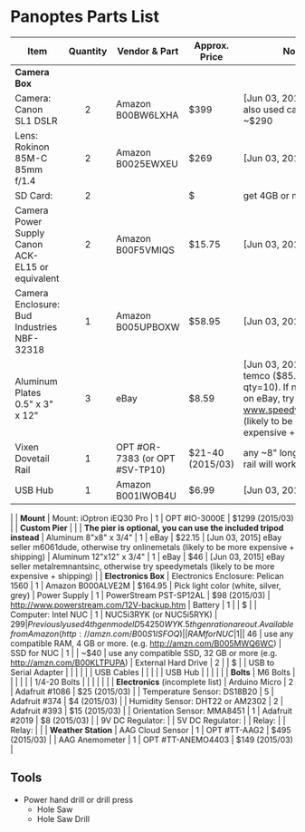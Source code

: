 # Panoptes Parts List


| Item | Quantity | Vendor & Part | Approx. Price | Notes
|---|:---:|---|---|---
| __Camera Box__
| Camera: Canon SL1 DSLR  | 2  | Amazon B00BW6LXHA | $399 | [Jun 03, 2015] check also used cameras, at ~$290
| Lens: Rokinon 85M-C 85mm f/1.4 | 2 | Amazon B0025EWXEU | $269 | [Jun 03, 2015] 
| SD Card: | 2 | | $ | get 4GB or more
| Camera Power Supply Canon ACK-EL15 or equivalent  | 2 | Amazon B00F5VMIQS | $15.75 | [Jun 03, 2015] 
| Camera Enclosure: Bud Industries NBF-32318 |  1 | Amazon B005UPBOXW | $58.95 | [Jun 03, 2015] 
| Aluminum Plates 0.5" x 3" x 12" | 3 | eBay | $8.59 | [Jun 03, 2015] ebay temco ($85.58 for qty=10). If not available on eBay, try www.speedymetals.com (likely to be more expensive + shipping)
| Vixen Dovetail Rail | 1 | OPT #OR-7383 (or OPT #SV-TP10) | $21-40 (2015/03) | any ~8" long Vixen style rail will work
| USB Hub | 1 | Amazon B001IWOB4U | $6.99 | [Jun 03, 2015] 
|
| __Mount__
| Mount: iOptron iEQ30 Pro | 1 | OPT #IO-3000E | $1299 (2015/03)
|
| __Custom Pier__ | | | __The pier is optional, you can use the included tripod instead__
| Aluminum 8"x8" x 3/4" | 1 | eBay | $22.15 | [Jun 03, 2015] eBay seller m6061dude, otherwise try onlinemetals (likely to be more expensive + shipping)
| Aluminum 12"x12" x 3/4" | 1 | eBay | $46 | [Jun 03, 2015] eBay seller metalremnantsinc, otherwise try speedymetals (likely to be more expensive + shipping)
|
| __Electronics Box__
| Electronics Enclosure: Pelican 1560 | 1 | Amazon B000ALVE2M | $164.95 | Pick light color (white, silver, grey)
| Power Supply | 1 | PowerStream PST-SP12AL | $98 (2015/03) | http://www.powerstream.com/12V-backup.htm
| Battery |  1 | | $ |
| Computer: Intel NUC | 1 | NUC5i3RYK (or NUC5i5RYK) | $299 | Previously used 4th gen model D54250WYK.  5th genration are out. Available from Amazon (http://amzn.com/B00S1ISFOQ) | 
| RAM for NUC | 1 | | ~$46 | use any compatible RAM, 4 GB or more. (e.g. http://amzn.com/B005MWQ6WC)
| SSD for NUC | 1 | | ~$40 | use any compatible SSD, 32 GB or more (e.g. http://amzn.com/B00KLTPUPA)
| External Hard Drive | 2 | | $ | 
| USB to Serial Adapter | | | | |
| USB Cables | | | |
| USB Hub | | | |
|
| __Bolts__
| M6 Bolts | | | | |
| 1/4-20 Bolts | | | | |
|
| __Electronics__ (incomplete list)
| Arduino Micro | 2 | Adafruit #1086 | $25 (2015/03) |
| Temperature Sensor: DS18B20 | 5 | Adafruit #374 | $4 (2015/03) | 
| Humidity Sensor: DHT22 or AM2302 | 2 | Adafruit #393 | $15 (2015/03) | 
| Orientation Sensor: MMA8451 | 1 | Adafruit #2019 | $8 (2015/03) | 
| 9V DC Regulator: | 
| 5V DC Regulator: |
| Relay: |
| Relay: | 
|
| __Weather Station__
| AAG Cloud Sensor | 1 | OPT #TT-AAG2 | $495 (2015/03) | 
| AAG Anemometer | 1 | OPT #TT-ANEMO4403 | $149 (2015/03) | 


## Tools


* Power hand drill or drill press
	* Hole Saw
	* Hole Saw Drill
